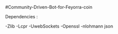 #Community-Driven-Bot-for-Feyorra-coin

Dependencies : 

-Zlib
-Lcpr
-UwebSockets
-Openssl
-nlohmann json

